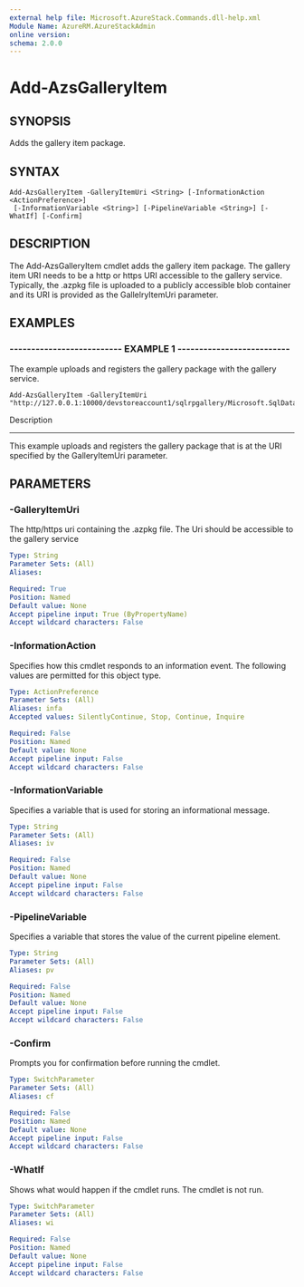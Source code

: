 ```yaml
---
external help file: Microsoft.AzureStack.Commands.dll-help.xml
Module Name: AzureRM.AzureStackAdmin
online version: 
schema: 2.0.0
---
```


# Add-AzsGalleryItem

## SYNOPSIS

Adds the gallery item package.

## SYNTAX

```
Add-AzsGalleryItem -GalleryItemUri <String> [-InformationAction <ActionPreference>]
 [-InformationVariable <String>] [-PipelineVariable <String>] [-WhatIf] [-Confirm]
```

## DESCRIPTION

The Add-AzsGalleryItem cmdlet adds the gallery item package.
The gallery item URI needs to be a http or https URI accessible to the gallery service. 
Typically, the .azpkg file is uploaded to a publicly accessible blob container and its URI is provided as the GallelryItemUri parameter.

## EXAMPLES

### -------------------------- EXAMPLE 1 --------------------------
The example uploads and registers the gallery package with the gallery service.

```
Add-AzsGalleryItem -GalleryItemUri "http://127.0.0.1:10000/devstoreaccount1/sqlrpgallery/Microsoft.SqlDatabase.0.1.0.azpkg"
```

Description

-----------

This example uploads and registers the gallery package that is at the URI specified by the GalleryItemUri parameter.

## PARAMETERS

### -GalleryItemUri
The http/https uri containing the .azpkg file.
The Uri should be accessible to the gallery service

```yaml
Type: String
Parameter Sets: (All)
Aliases: 

Required: True
Position: Named
Default value: None
Accept pipeline input: True (ByPropertyName)
Accept wildcard characters: False
```

### -InformationAction

Specifies how this cmdlet responds to an information event. The following values are permitted for this object type.

```yaml
Type: ActionPreference
Parameter Sets: (All)
Aliases: infa
Accepted values: SilentlyContinue, Stop, Continue, Inquire

Required: False
Position: Named
Default value: None
Accept pipeline input: False
Accept wildcard characters: False
```

### -InformationVariable
Specifies a variable that is used for storing an informational message.

```yaml
Type: String
Parameter Sets: (All)
Aliases: iv

Required: False
Position: Named
Default value: None
Accept pipeline input: False
Accept wildcard characters: False
```

### -PipelineVariable
Specifies a variable that stores the value of the current pipeline element.

```yaml
Type: String
Parameter Sets: (All)
Aliases: pv

Required: False
Position: Named
Default value: None
Accept pipeline input: False
Accept wildcard characters: False
```

### -Confirm
Prompts you for confirmation before running the cmdlet.

```yaml
Type: SwitchParameter
Parameter Sets: (All)
Aliases: cf

Required: False
Position: Named
Default value: None
Accept pipeline input: False
Accept wildcard characters: False
```

### -WhatIf
Shows what would happen if the cmdlet runs.
The cmdlet is not run.

```yaml
Type: SwitchParameter
Parameter Sets: (All)
Aliases: wi

Required: False
Position: Named
Default value: None
Accept pipeline input: False
Accept wildcard characters: False
```
